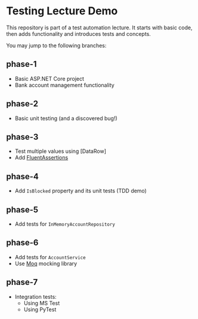 # Testing Lecture Demo

This repository is part of a test automation lecture. It starts with basic code, then adds functionality and introduces tests and concepts.

You may jump to the following branches:

## phase-1
- Basic ASP.NET Core project
- Bank account management functionality

## phase-2
- Basic unit testing (and a discovered bug!)

## phase-3
- Test multiple values using [DataRow]
- Add [FluentAssertions](https://fluentassertions.com/introduction)

## phase-4
- Add `IsBlocked` property and its unit tests (TDD demo)

## phase-5
- Add tests for `InMemoryAccountRepository`

## phase-6
- Add tests for `AccountService`
- Use [Moq](https://github.com/moq/moq4) mocking library

## phase-7
- Integration tests:
    - Using MS Test
    - Using PyTest